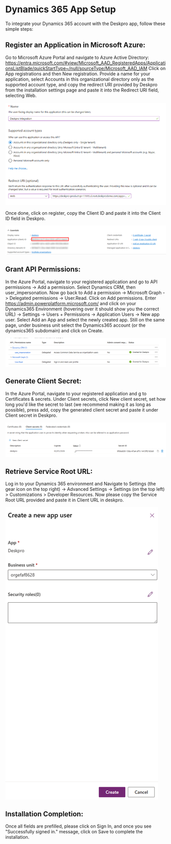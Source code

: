 # Dynamics 365 App Setup

To integrate your Dynamics 365 account with the Deskpro app, follow these simple steps:

## Register an Application in Microsoft Azure:

Go to Microsoft Azure Portal and navigate to Azure Active Directory: https://entra.microsoft.com/#view/Microsoft_AAD_RegisteredApps/ApplicationsListBlade/quickStartType~/null/sourceType/Microsoft_AAD_IAM
Click on App registrations and then New registration.
Provide a name for your application, select Accounts in this organizational directory only as the supported account type, and copy the redirect URI provided by Deskpro from the installation settings page and paste it into the Redirect URI field, selecting Web.

[![](/docs/assets/setup/register_app.png)](/docs/assets/setup/register_app.png)

Once done, click on register, copy the Client ID and paste it into the Client ID field in Deskpro.

[![](/docs/assets/setup/entra_details.png)](/docs/assets/setup/entra_details.png)

## Grant API Permissions:

In the Azure Portal, navigate to your registered application and go to API permissions -> Add a permission. Select Dynamics CRM, then user_impersonation. Now go back to Add a permission -> Microsoft Graph -> Delegated permissions -> User.Read. Click on Add permissions.
Enter https://admin.powerplatform.microsoft.com/ and click on your Dynamics365 Environment (hovering over it should show you the correct URL) -> Settings -> Users + Permissions -> Application Users -> New app user. Select Add an App and select the newly created app. Still on the same page, under business unit select the Dynamics365 account (or the dynamics365 subdomain) and click on Create.

[![](/docs/assets/setup/entra_permissions.png)](/docs/assets/setup/entra_permissions.png)

## Generate Client Secret:

In the Azure Portal, navigate to your registered application and g to Certificates & secrets.
Under Client secrets, click New client secret, set how long you'd like the secret to last (we recommend making it as long as possible), press add, copy the generated client secret and paste it under Client secret in Deskpro.

[![](/docs/assets/setup/client_secret.png)](/docs/assets/setup/client_secret.png)

## Retrieve Service Root URL:

Log in to your Dynamics 365 environment and Navigate to Settings (the gear icon on the top right) -> Advanced Settings -> Settings (on the top left) > Customizations > Developer Resources. Now please copy the Service Root URL provided and paste it in Client URL in deskpro.

[![](/docs/assets/setup/create_application_user.png)](/docs/assets/setup/create_application_user.png)

## Installation Completion:

Once all fields are prefilled, please click on Sign In, and once you see "Successfully signed in." message, click on Save to complete the installation.
